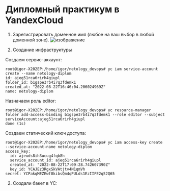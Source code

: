 Дипломный практикум в YandexCloud
===
1. Зарегистрировать доменное имя (любое на ваш выбор в любой доменной зоне).
![изображение](https://user-images.githubusercontent.com/60341565/185978183-4ce1d001-725b-4880-9912-819673a8d34d.png)

2. Создание инфраструктуры

Создаем сервис-аккаунт:

    root@igor-X202EP:/home/igor/netology_devops# yc iam service-account create --name netology-diplom
    id: ajeg51rca6rirh4giupl
    folder_id: b1gspe3rb4i7q3fdemk1
    created_at: "2022-08-22T16:46:04.206024969Z"
    name: netology-diplom

Назначаем роль editor:

    root@igor-X202EP:/home/igor/netology_devops# yc resource-manager folder add-access-binding b1gspe3rb4i7q3fdemk1 --role editor --subject serviceAccount:ajeg51rca6rirh4giupl
    done (1s)
    
Создаем статический ключ доступа:

    root@igor-X202EP:/home/igor/netology_devops# yc iam access-key create --service-account-name netology-diplom
    access_key:
      id: ajeuds8ih3ucug4fqb8h
      service_account_id: ajeg51rca6rirh4giupl
      created_at: "2022-08-22T17:09:28.742607390Z"
      key_id: YCAJEz3RgxSkVAtjtv4N1qmVh
    secret: YCPakqMEZEwf8kibsQm4qPULds1EzIIFE2qS2Q65
2. Создали бакет в YC:

